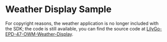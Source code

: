 # Weather Display Sample

For copyright reasons, the weather application is no longer included with the SDK; the code is still available, you can find the source code at [LilyGo-EPD-47-OWM-Weather-Display](https://github.com/G6EJD/LilyGo-EPD-47-OWM-Weather-Display).
